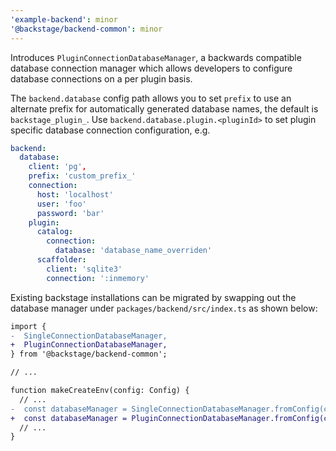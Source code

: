 ```yaml
---
'example-backend': minor
'@backstage/backend-common': minor
---
```


Introduces `PluginConnectionDatabaseManager`, a backwards compatible database
connection manager which allows developers to configure database connections on
a per plugin basis.

The `backend.database` config path allows you to set `prefix` to use an
alternate prefix for automatically generated database names, the default is
`backstage_plugin_`. Use `backend.database.plugin.<pluginId>` to set plugin
specific database connection configuration, e.g.

```yaml
backend:
  database:
    client: 'pg',
    prefix: 'custom_prefix_'
    connection:
      host: 'localhost'
      user: 'foo'
      password: 'bar'
    plugin:
      catalog:
        connection:
          database: 'database_name_overriden'
      scaffolder:
        client: 'sqlite3'
        connection: ':inmemory'
```

Existing backstage installations can be migrated by swapping out the database
manager under `packages/backend/src/index.ts` as shown below:

```diff
import {
-  SingleConnectionDatabaseManager,
+  PluginConnectionDatabaseManager,
} from '@backstage/backend-common';

// ...

function makeCreateEnv(config: Config) {
  // ...
-  const databaseManager = SingleConnectionDatabaseManager.fromConfig(config);
+  const databaseManager = PluginConnectionDatabaseManager.fromConfig(config);
  // ...
}
```
